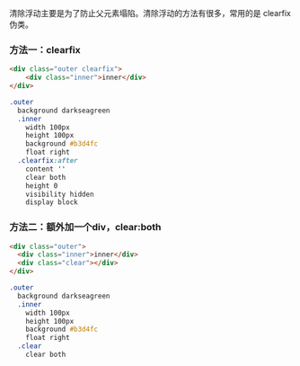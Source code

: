 清除浮动主要是为了防止父元素塌陷。清除浮动的方法有很多，常用的是 clearfix 伪类。

### 方法一：clearfix
```html
<div class="outer clearfix">
    <div class="inner">inner</div>
</div>
```

```css
.outer
  background darkseagreen
  .inner
    width 100px
    height 100px
    background #b3d4fc
    float right
  .clearfix:after
    content ''
    clear both
    height 0
    visibility hidden
    display block
```

### 方法二：额外加一个div，clear:both

```html
<div class="outer">
  <div class="inner">inner</div>
  <div class="clear"></div>
</div>
```

```css
.outer
  background darkseagreen
  .inner
    width 100px
    height 100px
    background #b3d4fc
    float right
  .clear
    clear both
```
